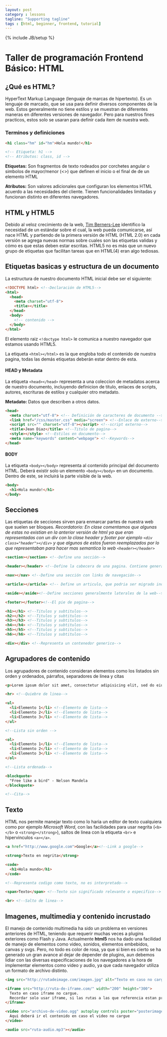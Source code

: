 ```yaml
---
layout: post
category : lessons
tagline: "Supporting tagline"
tags : [html, beginner, frontend, tutorial]
---
```

{% include JB/setup %}

# Taller de programación Frontend Básico: HTML

## ¿Qué es HTML?

HyperText Markup Language (lenguaje de marcas de hipertexto). Es un lenguaje de marcado, que se usa para definir diversos componentes de la web. Estos generalmente no tiene estilos y se muestran de diferentes maneras en diferentes versiones de navegador. Pero para nuestros fines practicos, estos solo se usaran para definir cada item de nuestra web.

### Terminos y definiciones

```html
<h1 class="hm" id="hm">Hola mundo!</h1>

<!-- Etiqueta: h1 -->
<!-- Atributos: class, id -->
```

**Etiquetas:** Son fragmentos de texto rodeados por corchetes angular o simbolos de mayor/menor (<>) que definen el inicio o el final de de un elemento HTML

**Atributos:** Son valores adicionales que configuran los elementos HTML acuerdo a las necesidades del cliente. Tienen funcionalidades limitadas y funcionan distinto en diferentes navegadores.

## HTML y HTML5

Debido al veloz crecimiento de la web, [Tim Berners-Lee](https://es.wikipedia.org/wiki/Tim_Berners-Lee) identifico la necesidad de un estándar sobre el cual, la web pueda comunicarse, así nace HTML y partiendo de la primera versión de HTML (HTML 2.0) en cada versión se agrega nuevas normas sobre cuales son las etiquetas validas y cómo es que estas deben estar escritas. HTML5 no es más que un nuevo grupo de etiquetas que facilitan tareas que en HTML(4) eran algo tediosas.

## Etiquetas basicas y estructura de un documento

La estructura de nuestro documento HTML inicial debe ser el siguiente:

```html
<!DOCTYPE html> <!--Declaración de HTML5-->
<html>
  <head>
    <meta charset="utf-8">
    <title></title>
  </head>
  <body>
    <!-- contenido -->
  </body>
</html>
```

 El elemento raiz ```<!doctype html>``` le comunica a nuestro navegador que estamos usando HTML5.

La etiqueta ```<html></html>``` es la que engloba todo el contenido de nuestra pagina, todas las demás etiquetas deberán estar dentro de esta.

#### HEAD y Metadata
La etiqueta ```<head></head>``` representa a una coleccion de metadatos acerca de nuestro documento, incluyendo definicion de titulo, enlaces de scripts, autores, escrituras de estilos y cualquier otro metadato.

**Metadato:** Datos que describen a otros datos.

```html
<head>
  <meta charset="utf-8"> <!-- Definición de caracteres de documento -->
  <link href="/css/master.css" media="screen"> <!--Enlace de externo-->
  <script src="" charset="utf-8"></script> <!--script externo-->
  <title>Jean Diaz</title> <!--Titulo de pagina-->
  <style></style> <!--Estilos en documento-->
  <meta name="keywords" content="webpage"> <!--Keywords-->
</head>
```
#### BODY
La etiqueta ```<body></body>``` representa al contenido principal del documento HTML. Deberá existir solo un elemento ```<body></body>``` en un documento. Dentro de este, se incluirá la parte visible de la web.

```html
<body>
  <h1>Hola mundo!</h1>
</body>
```
## Secciones
Las etiquetas de secciones sirven para enmarcar partes de nuestra web que suelen ser bloques. *Recordatorio: En clase comentamos que algunas de estas no existian en la anterior versión de html ya que eran representadas con un div con la clase header y footer por ejemplo ```<div class="header"></div>``` y que algunos de estos fueron reemplazados por lo que representaban para hacer mas semantica la web ```<header></header>```*

```html
<section></section> <!--Define una sección-->

<header></header> <!--Define la cabecera de una pagina. Contiene generalmente el titulo,logotivo y navegación-->

<nav></nav> <!--Define una sección con links de navegación-->

<article></article> <!-- Define un articulo, que podria ser migrado individualmente. Una publicación de un blog por ejemplo-->

<aside></aside><!--Define secciones generalmente laterales de la web-->

<footer></footer><!--El pie de pagina-->

<h1></h1> <!--Titulos y subtitulos-->
<h2></h2> <!--Titulos y subtitulos-->
<h3></h3> <!--Titulos y subtitulos-->
<h4></h4> <!--Titulos y subtitulos-->
<h5></h5> <!--Titulos y subtitulos-->
<h6></h6> <!--Titulos y subtitulos-->

<div></div> <!--Representa un contenedor generico-->
```

## Agrupadores de contenido
Los agrupadores de contenido consideran elementos como los listados sin orden y ordenados, párrafos, separadores de linea y citas

```html
<p>Lorem ipsum dolor sit amet, consectetur adipisicing elit, sed do eiusmod tempor inc...</p> <!--Parrafo-->

<hr> <!--Quiebre de linea-->

<ul>
  <li>Elemento 1</li> <!--Elemento de lista-->
  <li>Elemento 2</li> <!--Elemento de lista-->
  <li>Elemento 3</li> <!--Elemento de lista-->
</ul>

<!--Lista sin orden -->

<ol>
  <li>Elemento 1</li> <!--Elemento de lista-->
  <li>Elemento 2</li> <!--Elemento de lista-->
  <li>Elemento 3</li> <!--Elemento de lista-->
</ol>

<!--Lista ordenada-->

<blockquote>
  "Free like a bird" - Nelson Mandela
</blockquote>

<!--Cita-->
```

## Texto
HTML nos permite manejar texto como lo haria un editor de texto cualquiera como por ejemplo *Microsoft Word*, con las facilidades para usar negrita (```<b></b>``` o ```<strong></strong>```), saltos de linea con la etiqueta ```<br>```  e hipervinculos ```<a></a>```.

```html
<a href="http://www.google.com">Google</a><!--Link a google-->

<strong>Texto en negrita</strong>

<code>
  <h1>Hola mundo</h1>
</code>

<!--Representa codigo como texto, no es interpretado-->

<span>Texto</span> <!--Texto sin significado relevante o especifico-->

<br> <!--Salto de linea-->
```

## Imagenes, multimedia y contenido incrustado
El manejo de contenido multimedia ha sido un problema en versiones anteriores de HTML, teniendo que requerir muchas veces a plugins exteriores como Flash y Java. Actualmente **html5** nos ha dado una facilidad de manejo de elementos como video, sonidos, elementos embebidos, canvas y svgs. Pero, no todo es color de rosa, ya que si bien es cierto se ha generado un gran avance al dejar de depender de plugins, aun debemos lidiar con las diversas especificaciones de los navegadores a la hora de implementar elementos como video y audio, ya que cada navegador utiliza un formato de archivo distinto.

```html
<img src="http://rutadeimage.com/imagen.jpg" alt="Texto en caso no cargue la imagen" />

<iframe src="http://ruta-de-iframe.com/" width="200" height="300">
  Texto en caso iframe no cargue.
  Recordar solo usar iframe, si las rutas a las que referencia estan preparadas para usarse como iframe, de lo contrario evitar ya que generará una mala experiencia de usuario.
</iframe>

<video src="archivo-de-video.ogg" autoplay controls poster="posterimage.jpg">
  Aqui deberá ir el contenido en caso el video no cargue
</video>

<audio src="ruta-audio.mp3"></audio>
```
